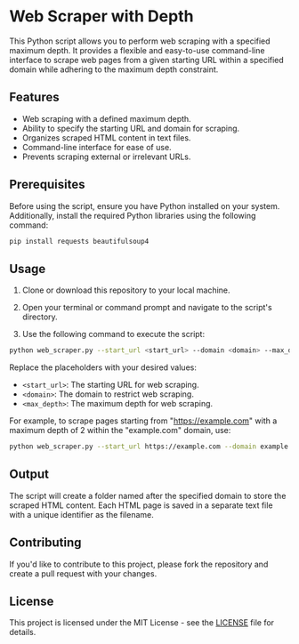 # Web Scraper with Depth

This Python script allows you to perform web scraping with a specified maximum depth. It provides a flexible and easy-to-use command-line interface to scrape web pages from a given starting URL within a specified domain while adhering to the maximum depth constraint.

## Features

- Web scraping with a defined maximum depth.
- Ability to specify the starting URL and domain for scraping.
- Organizes scraped HTML content in text files.
- Command-line interface for ease of use.
- Prevents scraping external or irrelevant URLs.

## Prerequisites

Before using the script, ensure you have Python installed on your system. Additionally, install the required Python libraries using the following command:

```bash
pip install requests beautifulsoup4
```

## Usage

1. Clone or download this repository to your local machine.

2. Open your terminal or command prompt and navigate to the script's directory.

3. Use the following command to execute the script:

```bash
python web_scraper.py --start_url <start_url> --domain <domain> --max_depth <max_depth>
```

Replace the placeholders with your desired values:

- `<start_url>`: The starting URL for web scraping.
- `<domain>`: The domain to restrict web scraping.
- `<max_depth>`: The maximum depth for web scraping.

For example, to scrape pages starting from "https://example.com" with a maximum depth of 2 within the "example.com" domain, use:

```bash
python web_scraper.py --start_url https://example.com --domain example.com --max_depth 2
```

## Output

The script will create a folder named after the specified domain to store the scraped HTML content. Each HTML page is saved in a separate text file with a unique identifier as the filename.

## Contributing

If you'd like to contribute to this project, please fork the repository and create a pull request with your changes.

## License

This project is licensed under the MIT License - see the [LICENSE](LICENSE) file for details.